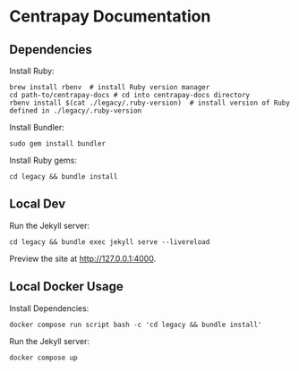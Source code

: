 # Centrapay Documentation

## Dependencies

Install Ruby:

```
brew install rbenv  # install Ruby version manager
cd path-to/centrapay-docs # cd into centrapay-docs directory
rbenv install $(cat ./legacy/.ruby-version)  # install version of Ruby defined in ./legacy/.ruby-version
```

Install Bundler:

```
sudo gem install bundler
```

Install Ruby gems:

```
cd legacy && bundle install
```

## Local Dev

Run the Jekyll server:

```
cd legacy && bundle exec jekyll serve --livereload
```

Preview the site at http://127.0.0.1:4000.


## Local Docker Usage

Install Dependencies:

```
docker compose run script bash -c 'cd legacy && bundle install'
```


Run the Jekyll server:

```
docker compose up
```

